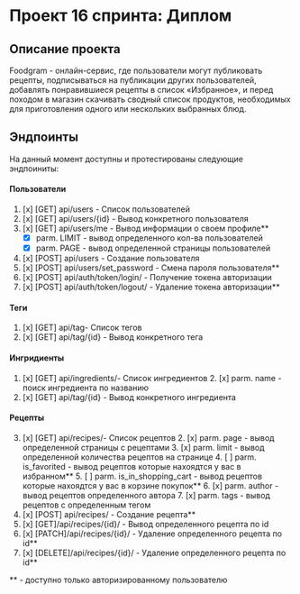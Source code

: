 
# Проект 16 спринта: Диплом

## Описание проекта

Foodgram - онлайн-сервис, где пользователи могут публиковать рецепты, подписываться на публикации других пользователей, добавлять понравившиеся рецепты в список «Избранное», и перед походом в магазин скачивать сводный список продуктов, необходимых для приготовления одного или нескольких выбранных блюд.

## Эндпоинты
На данный момент доступны и протестированы следующие эндпоиниты:
 
#### Пользователи
 1. [x] [GET] api/users - Список пользователей 
 2. [x] [GET] api/users/{id} - Вывод конкретного пользователя 
 3. [x] [GET] api/users/me - Вывод информации о своем профиле**
	 - [x] parm. LIMIT - вывод определенного кол-ва пользователей
	 - [x] parm. PAGE - вывод определенной страницы пользователей
 4. [x] [POST] api/users - Создание пользователя 
 5. [x] [POST] api/users/set_password - Смена пароля пользователя**
 6. [x] [POST] api/auth/token/login/ - Получение токена авторизации
 7. [x] [POST] api/auth/token/logout/ - Удаление токена авторизации**
  
#### Теги
 1. [x] [GET] api/tag- Список тегов
 2. [x] [GET] api/tag/{id} - Вывод конкретного тега

#### Ингридиенты
 1. [x] [GET] api/ingredients/- Список ингредиентов
	 2. [x] parm. name - поиск ингредиента по названию
 2. [x] [GET] api/tag/{id} - Вывод конкретного ингредиента
  
  #### Рецепты
 3. [x] [GET] api/recipes/- Список рецептов
	 2. [x] parm. page - вывод определенной страницы с рецептами
	 3. [x] parm. limit - вывод определенной количества рецептов на странице
	 4. [ ] parm. is_favorited - вывод рецептов которые нахоядтся у вас в избранном**
	 5. [ ] parm. is_in_shopping_cart - вывод рецептов которые нахоядтся у вас в корзине покупок**
	 6. [x] parm. author - вывод рецептов определенного автора
	 7. [x] parm. tags - вывод рецептов с определенным тегом
 4. [x] [POST] api/recipes/ - Создание рецепта**
 5. [x] [GET]/api/recipes/{id}/ - Вывод определенного рецепта по id
 6. [x] [PATCH]/api/recipes/{id}/ - Удаление определенного рецепта по id**
 7. [x] [DELETE]/api/recipes/{id}/ - Удаление определенного рецепта по id**
  

** - доступно только авторизированному пользователю